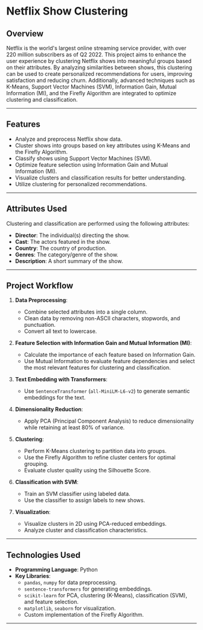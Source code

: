 # **Netflix Show Clustering**

## **Overview**
Netflix is the world's largest online streaming service provider, with over 220 million subscribers as of Q2 2022. This project aims to enhance the user experience by clustering Netflix shows into meaningful groups based on their attributes. By analyzing similarities between shows, this clustering can be used to create personalized recommendations for users, improving satisfaction and reducing churn. Additionally, advanced techniques such as K-Means, Support Vector Machines (SVM), Information Gain, Mutual Information (MI), and the Firefly Algorithm are integrated to optimize clustering and classification.

---

## **Features**
- Analyze and preprocess Netflix show data.
- Cluster shows into groups based on key attributes using K-Means and the Firefly Algorithm.
- Classify shows using Support Vector Machines (SVM).
- Optimize feature selection using Information Gain and Mutual Information (MI).
- Visualize clusters and classification results for better understanding.
- Utilize clustering for personalized recommendations.

---

## **Attributes Used**
Clustering and classification are performed using the following attributes:
- **Director**: The individual(s) directing the show.
- **Cast**: The actors featured in the show.
- **Country**: The country of production.
- **Genres**: The category/genre of the show.
- **Description**: A short summary of the show.

---

## **Project Workflow**
1. **Data Preprocessing**:
   - Combine selected attributes into a single column.
   - Clean data by removing non-ASCII characters, stopwords, and punctuation.
   - Convert all text to lowercase.

2. **Feature Selection with Information Gain and Mutual Information (MI)**:
   - Calculate the importance of each feature based on Information Gain.
   - Use Mutual Information to evaluate feature dependencies and select the most relevant features for clustering and classification.

3. **Text Embedding with Transformers**:
   - Use `SentenceTransformer` (`all-MiniLM-L6-v2`) to generate semantic embeddings for the text.

4. **Dimensionality Reduction**:
   - Apply PCA (Principal Component Analysis) to reduce dimensionality while retaining at least 80% of variance.

5. **Clustering**:
   - Perform K-Means clustering to partition data into groups.
   - Use the Firefly Algorithm to refine cluster centers for optimal grouping.
   - Evaluate cluster quality using the Silhouette Score.

6. **Classification with SVM**:
   - Train an SVM classifier using labeled data.
   - Use the classifier to assign labels to new shows.

7. **Visualization**:
   - Visualize clusters in 2D using PCA-reduced embeddings.
   - Analyze cluster and classification characteristics.

---

## **Technologies Used**
- **Programming Language**: Python
- **Key Libraries**:
  - `pandas`, `numpy` for data preprocessing.
  - `sentence-transformers` for generating embeddings.
  - `scikit-learn` for PCA, clustering (K-Means), classification (SVM), and feature selection.
  - `matplotlib`, `seaborn` for visualization.
  - Custom implementation of the Firefly Algorithm.

---
